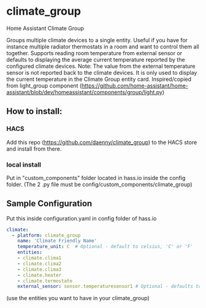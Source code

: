# climate_group

Home Assistant Climate Group

Groups multiple climate devices to a single entity. Useful if you have for instance multiple radiator thermostats in a room and want to control them all together.
Supports reading room temperature from external sensor or defaults to displaying the average current temperature reported by the configured climate devices.
Note: The value from the external temperature sensor is not reported back to the climate devices. It is only used to display the current temperature in the Climate Group entity card.
Inspired/copied from light_group component (https://github.com/home-assistant/home-assistant/blob/dev/homeassistant/components/group/light.py)

## How to install:

### HACS
Add this repo (https://github.com/daenny/climate_group) to the HACS store and install from there.

### local install
Put in "custom_components" folder located in hass.io inside the config folder.
(The 2 .py file must be config/custom_components/climate_group)



## Sample Configuration

Put this inside configuration.yaml in config folder of hass.io

```yaml
climate:
  - platform: climate_group
    name: 'Climate Friendly Name'
    temperature_unit: C  # Optional - default to celsius, 'C' or 'F'
    entities:
    - climate.clima1
    - climate.clima2
    - climate.clima3
    - climate.heater
    - climate.termostate
    external_sensor: sensor.temperaturesensor1 # Optional - defaults to not being used, enter entityID of the external sensor
```

(use the entities you want to have in your climate_group)
